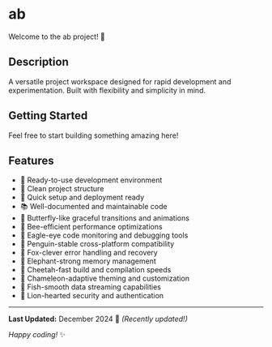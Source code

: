 # ab

Welcome to the ab project! 🚀

## Description

A versatile project workspace designed for rapid development and experimentation. Built with flexibility and simplicity in mind.

## Getting Started

Feel free to start building something amazing here!

## Features

- 🔧 Ready-to-use development environment
- 📁 Clean project structure
- 🚀 Quick setup and deployment ready
- 📚 Well-documented and maintainable code
- 🦋 Butterfly-like graceful transitions and animations
- 🐝 Bee-efficient performance optimizations
- 🦅 Eagle-eye code monitoring and debugging tools
- 🐧 Penguin-stable cross-platform compatibility
- 🦊 Fox-clever error handling and recovery
- 🐘 Elephant-strong memory management
- 🐆 Cheetah-fast build and compilation speeds
- 🦎 Chameleon-adaptive theming and customization
- 🐠 Fish-smooth data streaming capabilities
- 🦁 Lion-hearted security and authentication

---

**Last Updated:** December 2024 📅 _(Recently updated!)_

*Happy coding!* ✨

